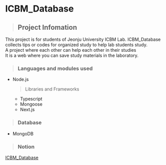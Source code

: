 # ICBM_Database  
  
> ## Project Infomation  
This project is for students of Jeonju University ICBM Lab.
ICBM_Database collects tips or codes for organized study to help lab students study.  
A project where each other can help each other in their studies  
It is a web where you can save study materials in the laboratory.

> ### Languages ​​and modules used  
- Node.js
    > Libraries and Frameworks
    - Typescript
    - Mongoose
    - Next.js
  
> ### Database  
- MongoDB  

> ### Notion  
[ICBM_Database](https://cistusf.notion.site/ICBM_Database-39cf99cb983a42379555167f6f227994)